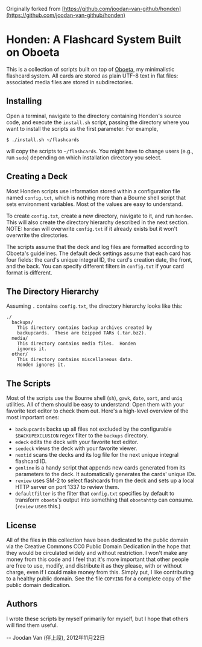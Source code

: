 Originally forked from [https://github.com/joodan-van-github/honden](https://github.com/joodan-van-github/honden)

# Honden: A Flashcard System Built on Oboeta

This is a collection of scripts built on top of [Oboeta](https://github.com/joodan-van-github/oboeta), my minimalistic flashcard system.  All cards are stored as plain UTF-8 text in flat files: associated media files are stored in subdirectories.

## Installing

Open a terminal, navigate to the directory containing Honden's source code, and execute the `install.sh` script, passing the directory where you want to install the scripts as the first parameter.  For example,

    $ ./install.sh ~/flashcards

will copy the scripts to `~/flashcards`.  You might have to change users (e.g., run `sudo`) depending on which installation directory you select.

## Creating a Deck

Most Honden scripts use information stored within a configuration file named `config.txt`, which is nothing more than a Bourne shell script that sets environment variables.  Most of the values are easy to understand.

To create `config.txt`, create a new directory, navigate to it, and run `honden`.  This will also create the directory hierarchy described in the next section.  NOTE: `honden` will overwrite `config.txt` if it already exists but it won't overwrite the directories.

The scripts assume that the deck and log files are formatted according to Oboeta's guidelines.  The default deck settings assume that each card has four fields: the card's unique integral ID, the card's creation date, the front, and the back.  You can specify different filters in `config.txt` if your card format is different.

## The Directory Hierarchy

Assuming `.` contains `config.txt`, the directory hierarchy looks like this:

    ./
      backups/
        This directory contains backup archives created by
        backupcards.  These are bzipped TARs (.tar.bz2).
      media/
        This directory contains media files.  Honden
        ignores it.
      other/
        This directory contains miscellaneous data.
        Honden ignores it.

## The Scripts

Most of the scripts use the Bourne shell (`sh`), `gawk`, `date`, `sort`, and `uniq` utilities.  All of them should be easy to understand: Open them with your favorite text editor to check them out.  Here's a high-level overview of the most important ones:

* `backupcards` backs up all files not excluded by the configurable `$BACKUPEXCLUSION` regex filter to the `backups` directory.
* `edeck` edits the deck with your favorite text editor.
* `seedeck` views the deck with your favorite viewer.
* `nextid` scans the decks and its log file for the next unique integral flashcard ID.
* `genline` is a handy script that appends new cards generated from its parameters to the deck.  It automatically generates the cards' unique IDs.
* `review` uses SM-2 to select flashcards from the deck and sets up a local HTTP server on port 1337 to review them.
* `defaultfilter` is the filter that `config.txt` specifies by default to transform `oboeta`'s output into something that `oboetahttp` can consume.  (`review` uses this.)

## License

All of the files in this collection have been dedicated to the public domain via the Creative Commons CC0 Public Domain Dedication in the hope that they would be circulated widely and without restriction.  I won't make any money from this code and I feel that it's more important that other people are free to use, modify, and distribute it as they please, with or without charge, even if I could make money from this.  Simply put, I like contributing to a healthy public domain.  See the file `COPYING` for a complete copy of the public domain dedication.

## Authors

I wrote these scripts by myself primarily for myself, but I hope that others will find them useful.

-- Joodan Van (伴上段), 2012年11月22日
